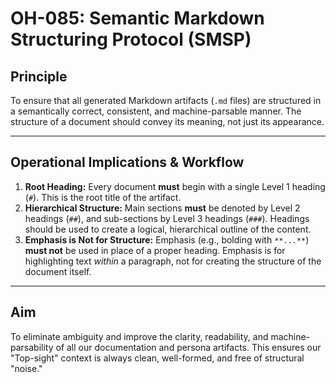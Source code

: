 # OH-085: Semantic Markdown Structuring Protocol (SMSP)

## Principle

To ensure that all generated Markdown artifacts (`.md` files) are structured in a semantically correct, consistent, and machine-parsable manner. The structure of a document should convey its meaning, not just its appearance.

---

## Operational Implications & Workflow

1. **Root Heading:** Every document **must** begin with a single Level 1 heading (`#`). This is the root title of the artifact.
2. **Hierarchical Structure:** Main sections **must** be denoted by Level 2 headings (`##`), and sub-sections by Level 3 headings (`###`). Headings should be used to create a logical, hierarchical outline of the content.
3. **Emphasis is Not for Structure:** Emphasis (e.g., bolding with `**...**`) **must not** be used in place of a proper heading. Emphasis is for highlighting text _within_ a paragraph, not for creating the structure of the document itself.

---

## Aim

To eliminate ambiguity and improve the clarity, readability, and machine-parsability of all our documentation and persona artifacts. This ensures our "Top-sight" context is always clean, well-formed, and free of structural "noise."
